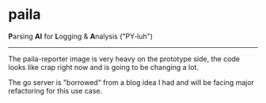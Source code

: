 # paila
 **P**arsing **AI** for **L**ogging & **A**nalysis ("PY‑luh")

---

The paila-reporter image is very heavy on the prototype side, the code looks like crap right now and is going to be changing a lot.

The go server is "borrowed" from a blog idea I had and will be facing major refactoring for this use case.
